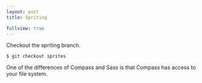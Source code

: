 ```yaml
---
layout: post
title: Spriting

fullview: true
---
```


Checkout the spriting branch.

<pre><code>$ git checkout sprites
</code></pre>

One of the differences of Compass and Sass is that Compass has access to your file system.
